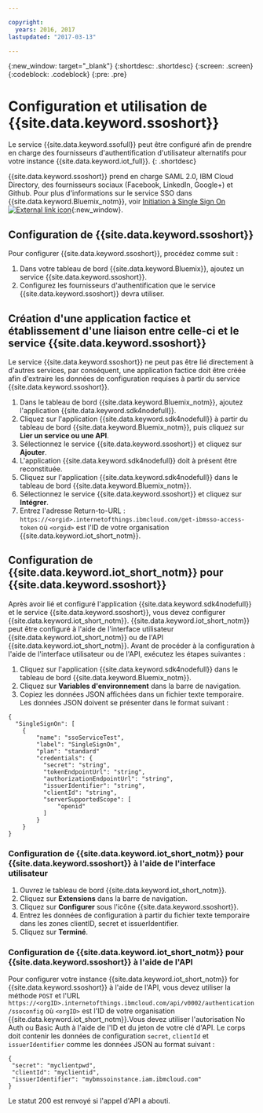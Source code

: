 ```yaml
---

copyright:
  years: 2016, 2017
lastupdated: "2017-03-13"

---
```


{:new_window: target="\_blank"}
{:shortdesc: .shortdesc}
{:screen: .screen}
{:codeblock: .codeblock}
{:pre: .pre}

# Configuration et utilisation de {{site.data.keyword.ssoshort}}

Le service {{site.data.keyword.ssofull}} peut être configuré afin de prendre en charge des fournisseurs d'authentification d'utilisateur alternatifs pour votre instance {{site.data.keyword.iot_full}}.
{: .shortdesc}

{{site.data.keyword.ssoshort}} prend en charge SAML 2.0, IBM Cloud Directory, des fournisseurs sociaux (Facebook, LinkedIn, Google+) et Github. Pour plus d'informations sur le service SSO dans {{site.data.keyword.Bluemix_notm}}, voir [Initiation à Single Sign On ![External link icon](../../icons/launch-glyph.svg)](https://console.{DomainName}/docs/services/SingleSignOn/index.html){:new_window}.

## Configuration de {{site.data.keyword.ssoshort}}

Pour configurer {{site.data.keyword.ssoshort}}, procédez comme suit :

1. Dans votre tableau de bord {{site.data.keyword.Bluemix}}, ajoutez un service {{site.data.keyword.ssoshort}}.
2. Configurez les fournisseurs d'authentification que le service {{site.data.keyword.ssoshort}} devra utiliser.

## Création d'une application factice et établissement d'une liaison entre celle-ci et le service {{site.data.keyword.ssoshort}}

Le service {{site.data.keyword.ssoshort}} ne peut pas être lié directement à d'autres services, par conséquent, une application factice doit être créée afin d'extraire les données de configuration requises à partir du service {{site.data.keyword.ssoshort}}.

1. Dans le tableau de bord {{site.data.keyword.Bluemix_notm}}, ajoutez l'application {{site.data.keyword.sdk4nodefull}}.
2. Cliquez sur l'application {{site.data.keyword.sdk4nodefull}} à partir du tableau de bord {{site.data.keyword.Bluemix_notm}}, puis cliquez sur **Lier un service ou une API**.
3. Sélectionnez le service {{site.data.keyword.ssoshort}} et cliquez sur **Ajouter**.
4. L'application {{site.data.keyword.sdk4nodefull}} doit à présent être reconstituée.
5. Cliquez sur l'application {{site.data.keyword.sdk4nodefull}} dans le tableau de bord {{site.data.keyword.Bluemix_notm}}.
6. Sélectionnez le service {{site.data.keyword.ssoshort}} et cliquez sur **Intégrer**.
7. Entrez l'adresse Return-to-URL :
`https://<orgid>.internetofthings.ibmcloud.com/get-ibmsso-access-token` où `<orgid>` est l'ID de votre organisation {{site.data.keyword.iot_short_notm}}.

## Configuration de {{site.data.keyword.iot_short_notm}} pour {{site.data.keyword.ssoshort}}

Après avoir lié et configuré l'application {{site.data.keyword.sdk4nodefull}} et le service {{site.data.keyword.ssoshort}}, vous devez configurer {{site.data.keyword.iot_short_notm}}. {{site.data.keyword.iot_short_notm}} peut être configuré à l'aide de l'interface utilisateur {{site.data.keyword.iot_short_notm}} ou de l'API {{site.data.keyword.iot_short_notm}}. Avant de procéder à la configuration à l'aide de l'interface utilisateur ou de l'API, exécutez les étapes suivantes :

1. Cliquez sur l'application {{site.data.keyword.sdk4nodefull}} dans le tableau de bord {{site.data.keyword.Bluemix_notm}}.
2. Cliquez sur **Variables d'environnement** dans la barre de navigation.
3. Copiez les données JSON affichées dans un fichier texte temporaire. Les données JSON doivent se présenter dans le format suivant :
```
{
  "SingleSignOn": [
    {
        "name": "ssoServiceTest",
        "label": "SingleSignOn",
        "plan": "standard"
        "credentials": {
          "secret": "string",
          "tokenEndpointUrl": "string",
          "authorizationEndpointUrl": "string",
          "issuerIdentifier": "string",
          "clientId": "string",
          "serverSupportedScope": [
              "openid"
          ]
        }
    }
}
```

### Configuration de {{site.data.keyword.iot_short_notm}} pour {{site.data.keyword.ssoshort}} à l'aide de l'interface utilisateur

1. Ouvrez le tableau de bord {{site.data.keyword.iot_short_notm}}.
2. Cliquez sur **Extensions** dans la barre de navigation.
3. Cliquez sur **Configurer** sous l'icône {{site.data.keyword.ssoshort}}.
4. Entrez les données de configuration à partir du fichier texte temporaire dans les zones clientID, secret et issuerIdentifier.
5. Cliquez sur **Terminé**.

### Configuration de {{site.data.keyword.iot_short_notm}} pour {{site.data.keyword.ssoshort}} à l'aide de l'API

Pour configurer votre instance {{site.data.keyword.iot_short_notm}} for {{site.data.keyword.ssoshort}} à l'aide de l'API, vous devez utiliser la méthode `POST` et l'URL `https://<orgID>.internetofthings.ibmcloud.com/api/v0002/authentication/ssoconfig` où `<orgID>` est l'ID de votre organisation {{site.data.keyword.iot_short_notm}}.Vous devez utiliser l'autorisation No Auth ou Basic Auth à l'aide de l'ID et du jeton de votre clé d'API. Le corps doit contenir les données de configuration `secret`, `clientId` et `issuerIdentifier` comme les données JSON au format suivant :
```
{
 "secret": "myclientpwd",
 "clientId": "myclientid",
 "issuerIdentifier": "mybmssoinstance.iam.ibmcloud.com"
}
```

Le statut 200 est renvoyé si l'appel d'API a abouti.
